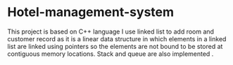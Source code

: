 # Hotel-management-system
This project is based on C++ language I use linked list to add room and customer record as it is a linear data structure in which elements in a linked list are linked using pointers so the elements are not bound to be stored at contiguous memory locations. Stack and queue are also implemented .
